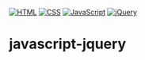 [![HTML](https://img.shields.io/badge/HTML-E46035??style=for-the-badge&logo=HTML5&logoColor=FFFFFF)](https://html.spec.whatwg.org/multipage/)
[![CSS](https://img.shields.io/badge/CSS-274DE4??style=for-the-badge&logo=CSS&logoColor=FFFFFF)](https://www.w3.org/Style/CSS/)
[![JavaScript](https://img.shields.io/badge/JavaScript-000000??style=for-the-badge&logo=JavaScript&logoColor=F3E050)](https://developer.mozilla.org/)
[![jQuery](https://img.shields.io/badge/jQuery-FFFFFF??style=for-the-badge&logo=jQuery&logoColor=2E64A4)](https://jquery.com/)
# javascript-jquery